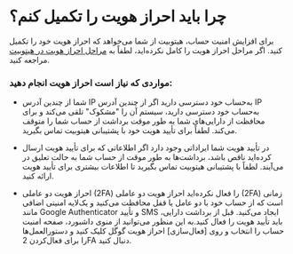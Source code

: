 # چرا باید احراز هویت را تکمیل کنم؟

برای افزایش امنیت حساب، هیتوبیت از شما می‌خواهد که احراز هویت خود را تکمیل کنید. اگر مراحل احراز هویت را کامل نکرده‌اید، لطفاً به [مراحل احراز هویت در هیتوبیت](https://github.com/HitoBitCo/FAQDocs/blob/main/Account-Functions/Identity-Verification/How-to-Complete-Identity-Verification/How-to-Complete-Identity-Verification.md) مراجعه کنید.

### مواردی که نیاز است احراز هویت انجام دهید:

- شما از چندین آدرس IP به‌حساب خود دسترسی دارید
اگر از چندین آدرس IP به‌حساب خود دسترسی دارید، سیستم آن را "مشکوک" تلقی می‌کند و برای محافظت از دارایی‌های شما به طور موقت برداشت از حساب شما را متوقف می‌کند.
لطفاً برای تأیید هویت خود با پشتیبانی هیتوبیت تماس بگیرید.

- در تأیید هویت شما ایراداتی وجود دارد
اگر اطلاعاتی که برای تأیید هویت ارسال کرده‌اید ناقص باشد، برداشت‌ها به طور موقت از حساب شما به حالت تعلیق در می‌آیند.
لطفاً با پشتیبانی هیتوبیت تماس بگیرید تا اطلاعات بیشتری برای تأیید هویت ارائه کنید.

- احراز هویت دو عاملی (2FA) را فعال نکرده‌اید
احراز هویت دو عاملی (2FA) زمانی است که از حساب خود با دو عامل یا قفل محافظت می‌کنید و یک‌لایه امنیتی اضافی مانند Google Authenticator و تأیید SMS ایجاد می‌کنید. قبل از برداشت دارایی، باید تأیید هویت را فعال کنید.به این منظور می‌توانید از منوی داشبورد، صفحه امنیت حساب  را انتخاب و روی [فعال‌سازی] احراز هویت گوگل کلیک کنید و دستورالعمل‌ها را برای فعال‌کردن 2FA دنبال کنید.


<!-- - تأیید چهره را تکمیل نکرده‌اید
اگر فرایند تأیید چهره را در احراز هویت تکمیل نکرده‌اید، مبلغ برداشت شما محدود می‌شود. لطفاً به محدودیت‌های ذکر شده در [احراز هویت] مراجعه کنید.
برای افزایش محدودیت برداشت، می‌توانید تأیید هویت را در هیتوبیت تکمیل کنید. -->
